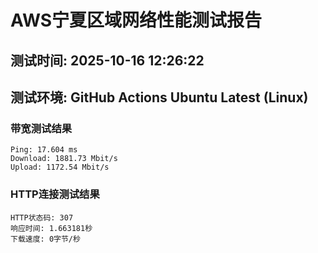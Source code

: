 # AWS宁夏区域网络性能测试报告
## 测试时间: 2025-10-16 12:26:22
## 测试环境: GitHub Actions Ubuntu Latest (Linux)

### 带宽测试结果
```
Ping: 17.604 ms
Download: 1881.73 Mbit/s
Upload: 1172.54 Mbit/s
```

### HTTP连接测试结果
```
HTTP状态码: 307
响应时间: 1.663181秒
下载速度: 0字节/秒
```

